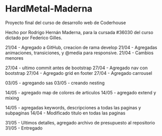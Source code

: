 # HardMetal-Maderna
Proyecto final del curso de desarrollo web de Coderhouse

Hecho por Rodrigo Hernán Maderna, para la cursada #36030 del curso dictado por Federico Gilles.


21/04 - Agregado a GitHub, creacion de rama develop
21/04 - Agregadas animaciones, transiciones, y @media para responsive.
21/04 - Cambios menores

27/04 - ultimo commit antes de bootstrap
27/04 - Agregado nav con bootstrap
27/04 - Agregado grid en footer
27/04 - Agregado carrousel

03/05 - agregando sas
03/05 - creando nesting

14/05 - agregado map de colores de articulos
14/05 - agregado extend y mixing

14/05 - agregadas keywords, descripciones a todas las paginas y subpaginas
14/04 - Modificado titulo en todas las paginas


31/05 - Ultimos detalles, agregado archivo de presupuesto al repositorio
31/05 - Entregado